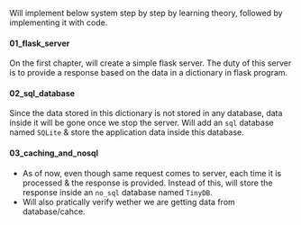 Will implement below system step by step by learning theory, followed by implementing it with code. 
#### 01_flask_server
On the first chapter, will create a simple flask server. 
The duty of this server is to provide a response based on the data in a dictionary in flask program.

#### 02_sql_database
Since the data stored in this dictionary is not stored in any database, data inside it will be gone
once we stop the server.
Will add an `sql` database named `SQLite` & store the application data inside this database.

#### 03_caching_and_nosql
- As of now, even though same request comes to server, each time it is processed & the response is provided.
  Instead of this, will store the response inside an `no_sql` database named `TinyDB`.
- Will also pratically verify wether we are getting data from database/cahce.